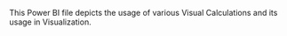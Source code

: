 This Power BI file depicts the usage of various Visual Calculations and its usage in Visualization.
